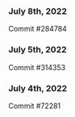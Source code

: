 ### July 8th, 2022

Commit #284784

### July 5th, 2022

Commit #314353


### July 4th, 2022

Commit #72281
